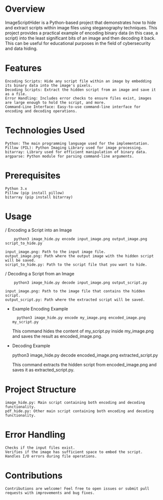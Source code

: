 # Overview

ImageScriptHider is a Python-based project that demonstrates how to hide and extract scripts within image files using steganography techniques. This project provides a practical example of encoding binary data (in this case, a script) into the least significant bits of an image and then decoding it back. This can be useful for educational purposes in the field of cybersecurity and data hiding.

# Features

    Encoding Scripts: Hide any script file within an image by embedding its binary data into the image's pixels.
    Decoding Scripts: Extract the hidden script from an image and save it as a file.
    Error Handling: Includes error checks to ensure files exist, images are large enough to hold the script, and more.
    Command-Line Interface: Easy-to-use command-line interface for encoding and decoding operations.

# Technologies Used

    Python: The main programming language used for the implementation.
    Pillow (PIL): Python Imaging Library used for image processing.
    bitarray: Library used for efficient manipulation of binary data.
    argparse: Python module for parsing command-line arguments.

# Prerequisites

    Python 3.x
    Pillow (pip install pillow)
    bitarray (pip install bitarray)

# Usage
  / Encoding a Script into an Image

        python3 image_hide.py encode input_image.png output_image.png script_to_hide.py

    input_image.png: Path to the input image file.
    output_image.png: Path where the output image with the hidden script will be saved.
    script_to_hide.py: Path to the script file that you want to hide.

  / Decoding a Script from an Image


        python3 image_hide.py decode input_image.png output_script.py

    input_image.png: Path to the image file that contains the hidden script.
    output_script.py: Path where the extracted script will be saved.

- Example
  Encoding Example

        python3 image_hide.py encode my_image.png encoded_image.png my_script.py

    This command hides the content of my_script.py inside my_image.png and saves the result as encoded_image.png.

- Decoding Example

    python3 image_hide.py decode encoded_image.png extracted_script.py

    This command extracts the hidden script from encoded_image.png and saves it as extracted_script.py.

# Project Structure

    image_hide.py: Main script containing both encoding and decoding functionality.
    pdf_hide.py: Other main script containing both encoding and decoding functionality.

# Error Handling

    Checks if the input files exist.
    Verifies if the image has sufficient space to embed the script.
    Handles I/O errors during file operations.

# Contributions

    Contributions are welcome! Feel free to open issues or submit pull requests with improvements and bug fixes.
